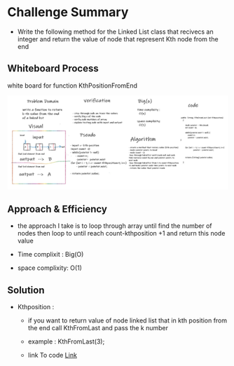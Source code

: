 # Challenge Summary
<!-- Description of the challenge -->

* Write the following method for the Linked List class that recivecs an integer and return the value of node that represent Kth node from the end


## Whiteboard Process
<!-- Embedded whiteboard image -->
white board for function KthPositionFromEnd 

![kth position  ](../assets/kthposition.jpg)


## Approach & Efficiency
<!-- What approach did you take? Why? What is the Big O space/time for this approach? -->

* the approach I take is to loop through array until find the number of nodes then loop to until reach count-kthposition +1  and return this node value 

 * Time complixit : Big(O)
 * space complixity: O(1)


## Solution
<!-- Show how to run your code, and examples of it in action -->

* Kthposition : 
    *  if you want to return value of node linked list that in kth position from the end call KthFromLast and pass the k number  
     * example : KthFromLast(3);

  
    * link To code  [Link](/linkedList/app/src/main/java/linkedList/linkedList1.java)

